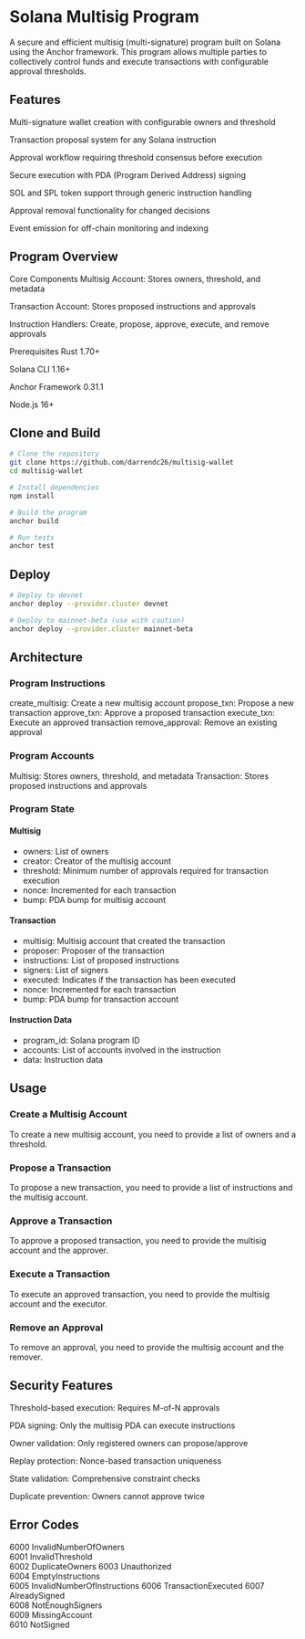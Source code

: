 # Solana Multisig Program
A secure and efficient multisig (multi-signature) program built on Solana using the Anchor framework. This program allows multiple parties to collectively control funds and execute transactions with configurable approval thresholds.

## Features
Multi-signature wallet creation with configurable owners and threshold

Transaction proposal system for any Solana instruction

Approval workflow requiring threshold consensus before execution

Secure execution with PDA (Program Derived Address) signing

SOL and SPL token support through generic instruction handling

Approval removal functionality for changed decisions

Event emission for off-chain monitoring and indexing

## Program Overview
Core Components
Multisig Account: Stores owners, threshold, and metadata

Transaction Account: Stores proposed instructions and approvals

Instruction Handlers: Create, propose, approve, execute, and remove approvals

Prerequisites
Rust 1.70+

Solana CLI 1.16+

Anchor Framework 0.31.1

Node.js 16+

## Clone and Build
```bash
# Clone the repository
git clone https://github.com/darrendc26/multisig-wallet
cd multisig-wallet

# Install dependencies
npm install

# Build the program
anchor build

# Run tests
anchor test
```

## Deploy
```bash
# Deploy to devnet
anchor deploy --provider.cluster devnet

# Deploy to mainnet-beta (use with caution)
anchor deploy --provider.cluster mainnet-beta
```

## Architecture
### Program Instructions
create_multisig: Create a new multisig account 
propose_txn: Propose a new transaction
approve_txn: Approve a proposed transaction
execute_txn: Execute an approved transaction
remove_approval: Remove an existing approval

### Program Accounts
Multisig: Stores owners, threshold, and metadata
Transaction: Stores proposed instructions and approvals

### Program State
#### Multisig
- owners: List of owners
- creator: Creator of the multisig account
- threshold: Minimum number of approvals required for transaction execution
- nonce: Incremented for each transaction
- bump: PDA bump for multisig account

#### Transaction
- multisig: Multisig account that created the transaction
- proposer: Proposer of the transaction
- instructions: List of proposed instructions
- signers: List of signers
- executed: Indicates if the transaction has been executed
- nonce: Incremented for each transaction
- bump: PDA bump for transaction account

#### Instruction Data
- program_id: Solana program ID
- accounts: List of accounts involved in the instruction
- data: Instruction data

## Usage
### Create a Multisig Account
To create a new multisig account, you need to provide a list of owners and a threshold.

### Propose a Transaction
To propose a new transaction, you need to provide a list of instructions and the multisig account.

### Approve a Transaction
To approve a proposed transaction, you need to provide the multisig account and the approver.

### Execute a Transaction
To execute an approved transaction, you need to provide the multisig account and the executor.

### Remove an Approval
To remove an approval, you need to provide the multisig account and the remover.


## Security Features
Threshold-based execution: Requires M-of-N approvals

PDA signing: Only the multisig PDA can execute instructions

Owner validation: Only registered owners can propose/approve

Replay protection: Nonce-based transaction uniqueness

State validation: Comprehensive constraint checks

Duplicate prevention: Owners cannot approve twice

## Error Codes
6000	InvalidNumberOfOwners	
6001	InvalidThreshold	
6002	DuplicateOwners	
6003	Unauthorized	
6004	EmptyInstructions	
6005	InvalidNumberOfInstructions	
6006	TransactionExecuted	
6007	AlreadySigned	
6008	NotEnoughSigners	
6009	MissingAccount	
6010	NotSigned	

